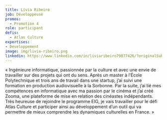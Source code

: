 ```yaml
---
title: Lívia Ribeiro
job: Développeuse
promos:
  - Promotion 4
role: participant
defis:
  - Atlas Culture
expertises:
- Développement
image: img/livia-ribeiro.png
linkedin: https://www.linkedin.com/in/liviaribeiro79877426/?originalSubdomain=fr
---
```

« Ingénieure informatique, passionnée par la culture et avec une envie de travailler sur des projets qui ont du sens. Après un master à l’École Polytechnique et trois ans de travail dans une startup, j’ai suivi une formation en production audiovisuelle à la Sorbonne. Par la suite, j’ai lié mes compétences en informatique avec ma passion par le cinéma et j’ai créé Zooma, une plateforme de mise en relation des cinéastes indépendants. Très heureuse de rejoindre le programme EIG, je vais travailler pour le défi Atlas Culture et participer ainsi au développement d’un outil qui va permettre de mieux comprendre les dynamiques culturelles en France. »
